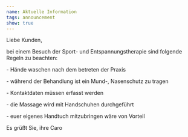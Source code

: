 ```yaml
---
name: Aktuelle Information
tags: announcement
show: true
---
```

Liebe Kunden,

bei einem Besuch der Sport- und Entspannungstherapie sind folgende Regeln zu beachten:

\- Hände waschen nach dem betreten der Praxis

\- während der Behandlung ist ein Mund-, Nasenschutz zu tragen

\- Kontaktdaten müssen erfasst werden

\- die Massage wird mit Handschuhen durchgeführt

\- euer eigenes Handtuch mitzubringen wäre von Vorteil

Es grüßt Sie, ihre Caro